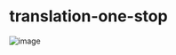 # translation-one-stop

![image](https://user-images.githubusercontent.com/41701392/116452509-6d1d1b80-a87b-11eb-94ca-3ae30a0f1032.png)

